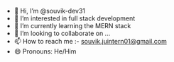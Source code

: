 - 👋 Hi, I’m @souvik-dev31
- 👀 I’m interested in full stack development
- 🌱 I’m currently learning the MERN stack
- 💞️ I’m looking to collaborate on ...
- 📫 How to reach me :- souvik.juintern01@gmail.com
- 😄 Pronouns: He/Him
  

<!---
souvik-dev31/souvik-dev31 is a ✨ special ✨ repository because its `README.md` (this file) appears on your GitHub profile.
You can click the Preview link to take a look at your changes.
--->
